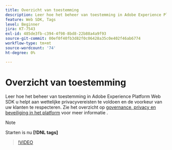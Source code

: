 ```yaml
---
title: Overzicht van toestemming
description: Leer hoe het beheer van toestemming in Adobe Experience Platform Web SDK u helpt aan wettelijke privacyvereisten te voldoen en de voorkeur van uw klanten te respecteren.
feature: Web SDK, Tags
level: Beginner
jira: KT-7543
exl-id: 485de3fb-c394-4f98-8bd8-22b88a4a9f93
source-git-commit: 00ef0f40fb3d82f0c06428a35c0e402f46ab6774
workflow-type: tm+mt
source-wordcount: '74'
ht-degree: 0%

---
```


# Overzicht van toestemming

Leer hoe het beheer van toestemming in Adobe Experience Platform Web SDK u helpt aan wettelijke privacyvereisten te voldoen en de voorkeur van uw klanten te respecteren. Zie het overzicht op [governance, privacy en beveiliging in het platform](https://experienceleague.adobe.com/docs/experience-platform/landing/governance-privacy-security/overview.html?lang=en#consent) voor meer informatie .

>[!NOTE]
>
> Starten is nu **[!DNL tags]**

>[!VIDEO](https://video.tv.adobe.com/v/332693/?learn=on)

